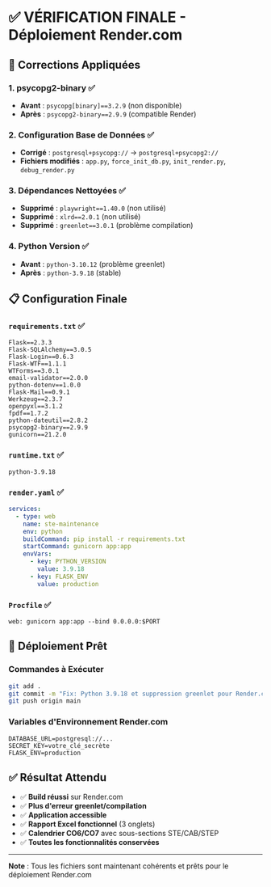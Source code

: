 # ✅ VÉRIFICATION FINALE - Déploiement Render.com

## 🔧 Corrections Appliquées

### 1. **psycopg2-binary** ✅
- **Avant** : `psycopg[binary]==3.2.9` (non disponible)
- **Après** : `psycopg2-binary==2.9.9` (compatible Render)

### 2. **Configuration Base de Données** ✅
- **Corrigé** : `postgresql+psycopg://` → `postgresql+psycopg2://`
- **Fichiers modifiés** : `app.py`, `force_init_db.py`, `init_render.py`, `debug_render.py`

### 3. **Dépendances Nettoyées** ✅
- **Supprimé** : `playwright==1.40.0` (non utilisé)
- **Supprimé** : `xlrd==2.0.1` (non utilisé)
- **Supprimé** : `greenlet==3.0.1` (problème compilation)

### 4. **Python Version** ✅
- **Avant** : `python-3.10.12` (problème greenlet)
- **Après** : `python-3.9.18` (stable)

## 📋 Configuration Finale

### `requirements.txt` ✅
```
Flask==2.3.3
Flask-SQLAlchemy==3.0.5
Flask-Login==0.6.3
Flask-WTF==1.1.1
WTForms==3.0.1
email-validator==2.0.0
python-dotenv==1.0.0
Flask-Mail==0.9.1
Werkzeug==2.3.7 
openpyxl==3.1.2
fpdf==1.7.2
python-dateutil==2.8.2
psycopg2-binary==2.9.9
gunicorn==21.2.0
```

### `runtime.txt` ✅
```
python-3.9.18
```

### `render.yaml` ✅
```yaml
services:
  - type: web
    name: ste-maintenance
    env: python
    buildCommand: pip install -r requirements.txt
    startCommand: gunicorn app:app
    envVars:
      - key: PYTHON_VERSION
        value: 3.9.18
      - key: FLASK_ENV
        value: production
```

### `Procfile` ✅
```
web: gunicorn app:app --bind 0.0.0.0:$PORT
```

## 🚀 Déploiement Prêt

### Commandes à Exécuter
```bash
git add .
git commit -m "Fix: Python 3.9.18 et suppression greenlet pour Render.com"
git push origin main
```

### Variables d'Environnement Render.com
```
DATABASE_URL=postgresql://...
SECRET_KEY=votre_clé_secrète
FLASK_ENV=production
```

## ✅ Résultat Attendu

- ✅ **Build réussi** sur Render.com
- ✅ **Plus d'erreur greenlet/compilation**
- ✅ **Application accessible**
- ✅ **Rapport Excel fonctionnel** (3 onglets)
- ✅ **Calendrier CO6/CO7** avec sous-sections STE/CAB/STEP
- ✅ **Toutes les fonctionnalités conservées**

---
**Note** : Tous les fichiers sont maintenant cohérents et prêts pour le déploiement Render.com 